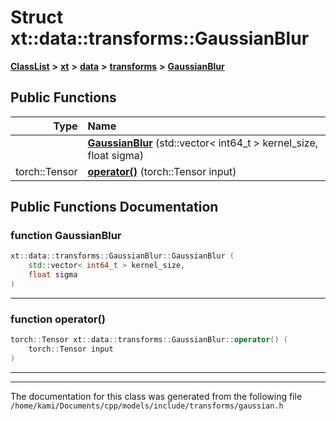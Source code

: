 

# Struct xt::data::transforms::GaussianBlur



[**ClassList**](annotated.md) **>** [**xt**](namespacext.md) **>** [**data**](namespacext_1_1data.md) **>** [**transforms**](namespacext_1_1data_1_1transforms.md) **>** [**GaussianBlur**](structxt_1_1data_1_1transforms_1_1GaussianBlur.md)










































## Public Functions

| Type | Name |
| ---: | :--- |
|   | [**GaussianBlur**](#function-gaussianblur) (std::vector&lt; int64\_t &gt; kernel\_size, float sigma) <br> |
|  torch::Tensor | [**operator()**](#function-operator()) (torch::Tensor input) <br> |




























## Public Functions Documentation




### function GaussianBlur 

```C++
xt::data::transforms::GaussianBlur::GaussianBlur (
    std::vector< int64_t > kernel_size,
    float sigma
) 
```




<hr>



### function operator() 

```C++
torch::Tensor xt::data::transforms::GaussianBlur::operator() (
    torch::Tensor input
) 
```




<hr>

------------------------------
The documentation for this class was generated from the following file `/home/kami/Documents/cpp/models/include/transforms/gaussian.h`

